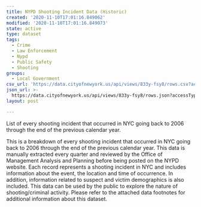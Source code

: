 ```yaml
---
title: NYPD Shooting Incident Data (Historic)
created: '2020-11-10T17:01:16.849062'
modified: '2020-11-10T17:01:16.849073'
state: active
type: dataset
tags:
  - Crime
  - Law Enforcement
  - Nypd
  - Public Safety
  - Shooting
groups:
  - Local Government
csv_url: 'https://data.cityofnewyork.us/api/views/833y-fsy8/rows.csv?accessType=DOWNLOAD'
json_url: >-
  https://data.cityofnewyork.us/api/views/833y-fsy8/rows.json?accessType=DOWNLOAD
layout: post

---
```

List of every shooting incident that occurred in NYC going back to 2006 through the end of the previous calendar year.

This is a breakdown of every shooting incident that occurred in NYC going back to 2006 through the end of the previous calendar year. This data is manually extracted every quarter and reviewed by the Office of Management Analysis and Planning before being posted on the NYPD website. Each record represents a shooting incident in NYC and includes information about the event, the location and time of occurrence. In addition, information related to suspect and victim demographics is also included. This data can be used by the public to explore the nature of shooting/criminal activity. Please refer to the attached data footnotes for additional information about this dataset.
